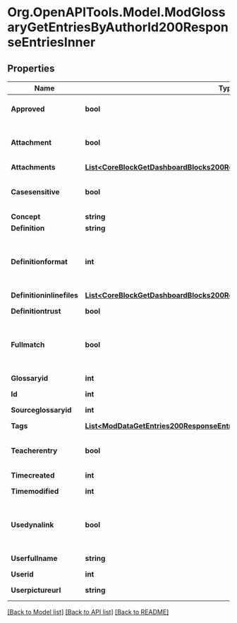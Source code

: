 # Org.OpenAPITools.Model.ModGlossaryGetEntriesByAuthorId200ResponseEntriesInner

## Properties

Name | Type | Description | Notes
------------ | ------------- | ------------- | -------------
**Approved** | **bool** | Whether the entry was approved | [optional] 
**Attachment** | **bool** | Whether or not the entry has attachments | [optional] 
**Attachments** | [**List&lt;CoreBlockGetDashboardBlocks200ResponseBlocksInnerContentsFilesInner&gt;**](CoreBlockGetDashboardBlocks200ResponseBlocksInnerContentsFilesInner.md) |  | [optional] 
**Casesensitive** | **bool** | When true, the matching is case sensitive | [optional] 
**Concept** | **string** | The concept | [optional] 
**Definition** | **string** | The definition | [optional] 
**Definitionformat** | **int** | definition format (1 &#x3D; HTML, 0 &#x3D; MOODLE, 2 &#x3D; PLAIN, or 4 &#x3D; MARKDOWN) | [optional] 
**Definitioninlinefiles** | [**List&lt;CoreBlockGetDashboardBlocks200ResponseBlocksInnerContentsFilesInner&gt;**](CoreBlockGetDashboardBlocks200ResponseBlocksInnerContentsFilesInner.md) |  | [optional] 
**Definitiontrust** | **bool** | The definition trust flag | [optional] 
**Fullmatch** | **bool** | When true, the matching is done on full words only | [optional] 
**Glossaryid** | **int** | The glossary ID | [optional] 
**Id** | **int** | The entry ID | [optional] 
**Sourceglossaryid** | **int** | The source glossary ID | [optional] 
**Tags** | [**List&lt;ModDataGetEntries200ResponseEntriesInnerTagsInner&gt;**](ModDataGetEntries200ResponseEntriesInnerTagsInner.md) |  | [optional] 
**Teacherentry** | **bool** | The entry was created by a teacher, or equivalent. | [optional] 
**Timecreated** | **int** | Time created | [optional] 
**Timemodified** | **int** | Time modified | [optional] 
**Usedynalink** | **bool** | Whether the concept should be automatically linked | [optional] 
**Userfullname** | **string** | Author full name | [optional] 
**Userid** | **int** | Author ID | [optional] 
**Userpictureurl** | **string** | Author picture | [optional] 

[[Back to Model list]](../README.md#documentation-for-models) [[Back to API list]](../README.md#documentation-for-api-endpoints) [[Back to README]](../README.md)

